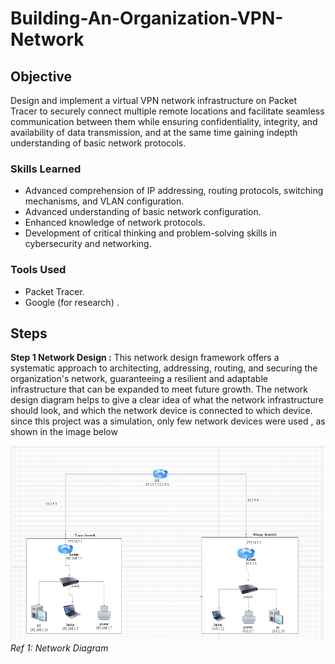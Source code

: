 # Building-An-Organization-VPN-Network
## Objective
Design and implement a virtual VPN network infrastructure on Packet Tracer to securely connect multiple remote locations and facilitate seamless communication between them while ensuring confidentiality, integrity, and availability of data transmission, and at the same time gaining indepth understanding of basic network protocols.
### Skills Learned
- Advanced comprehension of IP addressing, routing protocols, switching mechanisms, and VLAN configuration.
- Advanced understanding of basic network configuration. 
- Enhanced knowledge of network protocols. 
- Development of critical thinking and problem-solving skills in cybersecurity and networking.

### Tools Used
- Packet Tracer.
- Google (for research) .
## Steps
**Step 1 Network Design :**
This network design framework offers a systematic approach to architecting, addressing, routing, and securing the organization's network, guaranteeing a resilient and adaptable infrastructure that can be expanded to meet future growth.
The network design diagram helps to give a clear idea of what the network infrastructure should look, and which the network device is connected to which device. since this project was a simulation, only few network devices were used , as shown in the image below

![Alt Network Diagram ](https://github.com/Adegbenga-111/Building-An-Organization-VPN-Network-/blob/main/to%20be%20used%20as%20the%20network%20diagram.png)
*Ref 1: Network Diagram*
